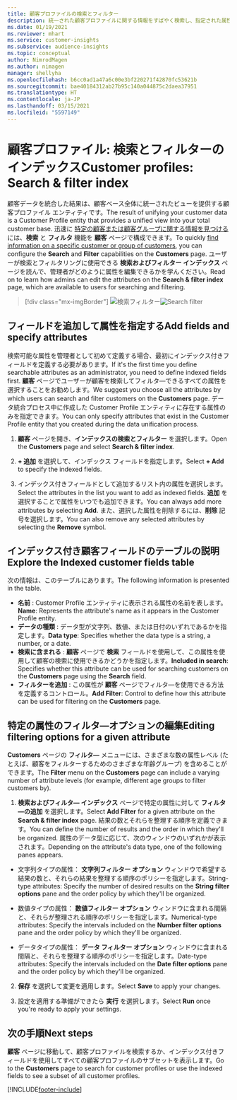 ```yaml
---
title: 顧客プロファイルの検索とフィルター
description: 統一された顧客プロファイルに関する情報をすばやく検索し、指定された属性をフィルタ―します。
ms.date: 01/19/2021
ms.reviewer: mhart
ms.service: customer-insights
ms.subservice: audience-insights
ms.topic: conceptual
author: NimrodMagen
ms.author: nimagen
manager: shellyha
ms.openlocfilehash: b6cc0ad1a47a6c00e3bf220271f42870fc53621b
ms.sourcegitcommit: bae40184312ab27b95c140a044875c2daea37951
ms.translationtype: HT
ms.contentlocale: ja-JP
ms.lasthandoff: 03/15/2021
ms.locfileid: "5597149"
---
```

# <a name="customer-profiles-search--filter-index"></a><span data-ttu-id="a5626-103">顧客プロファイル: 検索とフィルターのインデックス</span><span class="sxs-lookup"><span data-stu-id="a5626-103">Customer profiles: Search & filter index</span></span>

<span data-ttu-id="a5626-104">顧客データを統合した結果は、顧客ベース全体に統一されたビューを提供する顧客プロファイル エンティティです。</span><span class="sxs-lookup"><span data-stu-id="a5626-104">The result of unifying your customer data is a Customer Profile entity that provides a unified view into your total customer base.</span></span> <span data-ttu-id="a5626-105">迅速に [特定の顧客または顧客グループに関する情報を見つける](customer-profiles.md) には、**検索** と **フィルタ** 機能を **顧客** ページで構成できます。</span><span class="sxs-lookup"><span data-stu-id="a5626-105">To quickly [find information on a specific customer or group of customers](customer-profiles.md), you can configure the **Search** and **Filter** capabilities on the **Customers** page.</span></span> <span data-ttu-id="a5626-106">ユーザーが検索とフィルタリングに使用できる **検索およびフィルター インデックス** ページを読んで、管理者がどのように属性を編集できるかを学んください。</span><span class="sxs-lookup"><span data-stu-id="a5626-106">Read on to learn how admins can edit the attributes on the **Search & filter index** page, which are available to users for searching and filtering.</span></span>

> [!div class="mx-imgBorder"]
> <span data-ttu-id="a5626-107">![検索フィルター](media/search-filter.png "検索フィルター")</span><span class="sxs-lookup"><span data-stu-id="a5626-107">![Search filter](media/search-filter.png "Search filter")</span></span>

## <a name="add-fields-and-specify-attributes"></a><span data-ttu-id="a5626-108">フィールドを追加して属性を指定する</span><span class="sxs-lookup"><span data-stu-id="a5626-108">Add fields and specify attributes</span></span>

<span data-ttu-id="a5626-109">検索可能な属性を管理者として初めて定義する場合、最初にインデックス付きフィールドを定義する必要があります。</span><span class="sxs-lookup"><span data-stu-id="a5626-109">If it's the first time you define searchable attributes as an administrator, you need to define indexed fields first.</span></span> <span data-ttu-id="a5626-110">**顧客** ページでユーザーが顧客を検索してフィルタ―できるすべての属性を選択することをお勧めします。</span><span class="sxs-lookup"><span data-stu-id="a5626-110">We suggest you choose all the attributes by which users can search and filter customers on the **Customers** page.</span></span> <span data-ttu-id="a5626-111">データ統合プロセス中に作成した Customer Profile エンティティに存在する属性のみを指定できます。</span><span class="sxs-lookup"><span data-stu-id="a5626-111">You can only specify attributes that exist in the Customer Profile entity that you created during the data unification process.</span></span>

1. <span data-ttu-id="a5626-112">**顧客** ページを開き、**インデックスの検索とフィルター** を選択します。</span><span class="sxs-lookup"><span data-stu-id="a5626-112">Open the **Customers** page and select **Search & filter index**.</span></span>

2. <span data-ttu-id="a5626-113">**+ 追加** を選択して、インデックス フィールドを指定します。</span><span class="sxs-lookup"><span data-stu-id="a5626-113">Select **+ Add** to specify the indexed fields.</span></span>

3. <span data-ttu-id="a5626-114">インデックス付きフィールドとして追加するリスト内の属性を選択します。</span><span class="sxs-lookup"><span data-stu-id="a5626-114">Select the attributes in the list you want to add as indexed fields.</span></span> <span data-ttu-id="a5626-115">**追加** を選択することで属性をいつでも追加できます。</span><span class="sxs-lookup"><span data-stu-id="a5626-115">You can always add more attributes by selecting **Add**.</span></span> <span data-ttu-id="a5626-116">また、選択した属性を削除するには、**削除** 記号を選択します。</span><span class="sxs-lookup"><span data-stu-id="a5626-116">You can also remove any selected attributes by selecting the **Remove** symbol.</span></span>

## <a name="explore-the-indexed-customer-fields-table"></a><span data-ttu-id="a5626-117">インデックス付き顧客フィールドのテーブルの説明</span><span class="sxs-lookup"><span data-stu-id="a5626-117">Explore the Indexed customer fields table</span></span>

<span data-ttu-id="a5626-118">次の情報は、このテーブルにあります。</span><span class="sxs-lookup"><span data-stu-id="a5626-118">The following information is presented in the table.</span></span>

- <span data-ttu-id="a5626-119">**名前** : Customer Profile エンティティに表示される属性の名前を表します。</span><span class="sxs-lookup"><span data-stu-id="a5626-119">**Name**: Represents the attribute's name as it appears in the Customer Profile entity.</span></span>
- <span data-ttu-id="a5626-120">**データの種類** : データ型が文字列、数値、または日付のいずれであるかを指定します。</span><span class="sxs-lookup"><span data-stu-id="a5626-120">**Data type**: Specifies whether the data type is a string, a number, or a date.</span></span>
- <span data-ttu-id="a5626-121">**検索に含まれる** : **顧客** ページで **検索** フィールドを使用して、この属性を使用して顧客の検索に使用できるかどうかを指定します。</span><span class="sxs-lookup"><span data-stu-id="a5626-121">**Included in search**: Specifies whether this attribute can be used for searching customers on the **Customers** page using the **Search** field.</span></span>
- <span data-ttu-id="a5626-122">**フィルターを追加** : この属性が **顧客** ページでフィルタ―を使用できる方法を定義するコントロール。</span><span class="sxs-lookup"><span data-stu-id="a5626-122">**Add Filter**: Control to define how this attribute can be used for filtering on the **Customers** page.</span></span>

## <a name="editing-filtering-options-for-a-given-attribute"></a><span data-ttu-id="a5626-123">特定の属性のフィルタ―オプションの編集</span><span class="sxs-lookup"><span data-stu-id="a5626-123">Editing filtering options for a given attribute</span></span>

<span data-ttu-id="a5626-124">**Customers** ページの **フィルタ―** メニューには、さまざまな数の属性レベル (たとえば、顧客をフィルターするためのさまざまな年齢グループ) を含めることができます。</span><span class="sxs-lookup"><span data-stu-id="a5626-124">The **Filter** menu on the **Customers** page can include a varying number of attribute levels (for example, different age groups to filter customers by).</span></span>

1. <span data-ttu-id="a5626-125"> **検索およびフィルタ― インデックス** ページで特定の属性に対して **フィルタ―の追加** を選択します。</span><span class="sxs-lookup"><span data-stu-id="a5626-125">Select **Add Filter** for a given attribute on the **Search & filter index** page.</span></span> <span data-ttu-id="a5626-126">結果の数とそれらを整理する順序を定義できます。</span><span class="sxs-lookup"><span data-stu-id="a5626-126">You can define the number of results and the order in which they'll be organized.</span></span> <span data-ttu-id="a5626-127">属性のデータ型に応じて、次のウィンドウのいずれかが表示されます。</span><span class="sxs-lookup"><span data-stu-id="a5626-127">Depending on the attribute's data type, one of the following panes appears.</span></span>

- <span data-ttu-id="a5626-128">文字列タイプの属性： **文字列フィルター オプション** ウィンドウで希望する結果の数と、それらの結果を整理する順序のポリシーを指定します。</span><span class="sxs-lookup"><span data-stu-id="a5626-128">String-type attributes: Specify the number of desired results on the **String filter options** pane and the order policy by which they'll be organized.</span></span>

- <span data-ttu-id="a5626-129">数値タイプの属性： **数値フィルター オプション** ウィンドウに含まれる間隔と、それらが整理される順序のポリシーを指定します。</span><span class="sxs-lookup"><span data-stu-id="a5626-129">Numerical-type attributes: Specify the intervals included on the **Number filter options** pane and the order policy by which they'll be organized.</span></span>

- <span data-ttu-id="a5626-130">データタイプの属性： **データ フィルター オプション** ウィンドウに含まれる間隔と、それらを整理する順序のポリシーを指定します。</span><span class="sxs-lookup"><span data-stu-id="a5626-130">Date-type attributes:  Specify the intervals included on the **Date filter options** pane and the order policy by which they'll be organized.</span></span>

2. <span data-ttu-id="a5626-131">**保存** を選択して変更を適用します。</span><span class="sxs-lookup"><span data-stu-id="a5626-131">Select **Save** to apply your changes.</span></span>

3. <span data-ttu-id="a5626-132">設定を適用する準備ができたら **実行** を選択します。</span><span class="sxs-lookup"><span data-stu-id="a5626-132">Select **Run** once you're ready to apply your settings.</span></span>

## <a name="next-steps"></a><span data-ttu-id="a5626-133">次の手順</span><span class="sxs-lookup"><span data-stu-id="a5626-133">Next steps</span></span>

<span data-ttu-id="a5626-134">**顧客** ページに移動して、顧客プロファイルを検索するか、インデックス付きフィールドを使用してすべての顧客プロファイルのサブセットを表示します。</span><span class="sxs-lookup"><span data-stu-id="a5626-134">Go to the **Customers** page to search for customer profiles or use the indexed fields to see a subset of all customer profiles.</span></span>


[!INCLUDE[footer-include](../includes/footer-banner.md)]